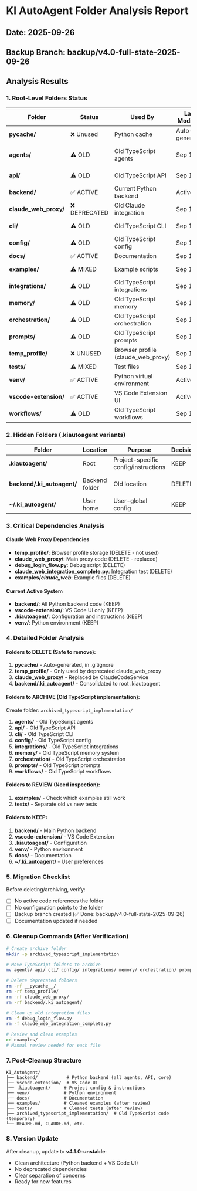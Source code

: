 # KI AutoAgent Folder Analysis Report
## Date: 2025-09-26
## Backup Branch: backup/v4.0-full-state-2025-09-26

## Analysis Results

### 1. Root-Level Folders Status

| Folder | Status | Used By | Last Modified | Decision | Reason |
|--------|--------|---------|---------------|----------|---------|
| **__pycache__/** | ❌ Unused | Python cache | Auto-generated | DELETE | Auto-generated Python cache, in .gitignore |
| **agents/** | ⚠️ OLD | Old TypeScript agents | Sep 17 | ARCHIVE | Old TypeScript implementation, replaced by backend/agents/ |
| **api/** | ⚠️ OLD | Old TypeScript API | Sep 13 | ARCHIVE | Old TypeScript API, replaced by backend/api/ |
| **backend/** | ✅ ACTIVE | Current Python backend | Active | KEEP | Main Python backend (all agents, API, core) |
| **claude_web_proxy/** | ❌ DEPRECATED | Old Claude integration | Sep 11 | DELETE | Replaced by ClaudeCodeService |
| **cli/** | ⚠️ OLD | Old TypeScript CLI | Sep 13 | ARCHIVE | Old TypeScript CLI implementation |
| **config/** | ⚠️ OLD | Old TypeScript config | Sep 13 | ARCHIVE | Old TypeScript config, backend has own config |
| **docs/** | ✅ ACTIVE | Documentation | Sep 13 | KEEP | Project documentation |
| **examples/** | ⚠️ MIXED | Example scripts | Sep 13 | REVIEW | Some use old claude_web_proxy |
| **integrations/** | ⚠️ OLD | Old TypeScript integrations | Sep 13 | ARCHIVE | Old TypeScript integrations |
| **memory/** | ⚠️ OLD | Old TypeScript memory | Sep 13 | ARCHIVE | Replaced by backend/core/memory/ |
| **orchestration/** | ⚠️ OLD | Old TypeScript orchestration | Sep 13 | ARCHIVE | Replaced by backend/core/workflow/ |
| **prompts/** | ⚠️ OLD | Old TypeScript prompts | Sep 13 | ARCHIVE | Replaced by .kiautoagent/instructions/ |
| **temp_profile/** | ❌ UNUSED | Browser profile (claude_web_proxy) | Sep 11 | DELETE | Only used by deprecated claude_web_proxy |
| **tests/** | ⚠️ MIXED | Test files | Sep 13 | REVIEW | Mix of old and new tests |
| **venv/** | ✅ ACTIVE | Python virtual environment | Active | KEEP | Current Python environment |
| **vscode-extension/** | ✅ ACTIVE | VS Code Extension UI | Active | KEEP | Current VS Code Extension (UI only) |
| **workflows/** | ⚠️ OLD | Old TypeScript workflows | Sep 13 | ARCHIVE | Replaced by backend/core/workflow/ |

### 2. Hidden Folders (.kiautoagent variants)

| Folder | Location | Purpose | Decision | Reason |
|--------|----------|---------|----------|---------|
| **.kiautoagent/** | Root | Project-specific config/instructions | KEEP | Current active config |
| **backend/.ki_autoagent/** | Backend folder | Old location | DELETE | Consolidated to root .kiautoagent |
| **~/.ki_autoagent/** | User home | User-global config | KEEP | User preferences |

### 3. Critical Dependencies Analysis

#### Claude Web Proxy Dependencies
- **temp_profile/**: Browser profile storage (DELETE - not used)
- **claude_web_proxy/**: Main proxy code (DELETE - replaced)
- **debug_login_flow.py**: Debug script (DELETE)
- **claude_web_integration_complete.py**: Integration test (DELETE)
- **examples/*claude_web***: Example files (DELETE)

#### Current Active System
- **backend/**: All Python backend code (KEEP)
- **vscode-extension/**: VS Code UI only (KEEP)
- **.kiautoagent/**: Configuration and instructions (KEEP)
- **venv/**: Python environment (KEEP)

### 4. Detailed Folder Analysis

#### Folders to DELETE (Safe to remove):
1. **__pycache__/** - Auto-generated, in .gitignore
2. **temp_profile/** - Only used by deprecated claude_web_proxy
3. **claude_web_proxy/** - Replaced by ClaudeCodeService
4. **backend/.ki_autoagent/** - Consolidated to root .kiautoagent

#### Folders to ARCHIVE (Old TypeScript implementation):
Create folder: `archived_typescript_implementation/`
1. **agents/** - Old TypeScript agents
2. **api/** - Old TypeScript API
3. **cli/** - Old TypeScript CLI
4. **config/** - Old TypeScript config
5. **integrations/** - Old TypeScript integrations
6. **memory/** - Old TypeScript memory system
7. **orchestration/** - Old TypeScript orchestration
8. **prompts/** - Old TypeScript prompts
9. **workflows/** - Old TypeScript workflows

#### Folders to REVIEW (Need inspection):
1. **examples/** - Check which examples still work
2. **tests/** - Separate old vs new tests

#### Folders to KEEP:
1. **backend/** - Main Python backend
2. **vscode-extension/** - VS Code Extension
3. **.kiautoagent/** - Configuration
4. **venv/** - Python environment
5. **docs/** - Documentation
6. **~/.ki_autoagent/** - User preferences

### 5. Migration Checklist

Before deleting/archiving, verify:
- [ ] No active code references the folder
- [ ] No configuration points to the folder
- [ ] Backup branch created (✅ Done: backup/v4.0-full-state-2025-09-26)
- [ ] Documentation updated if needed

### 6. Cleanup Commands (After Verification)

```bash
# Create archive folder
mkdir -p archived_typescript_implementation

# Move TypeScript folders to archive
mv agents/ api/ cli/ config/ integrations/ memory/ orchestration/ prompts/ workflows/ archived_typescript_implementation/

# Delete deprecated folders
rm -rf __pycache__/
rm -rf temp_profile/
rm -rf claude_web_proxy/
rm -rf backend/.ki_autoagent/

# Clean up old integration files
rm -f debug_login_flow.py
rm -f claude_web_integration_complete.py

# Review and clean examples
cd examples/
# Manual review needed for each file
```

### 7. Post-Cleanup Structure

```
KI_AutoAgent/
├── backend/           # Python backend (all agents, API, core)
├── vscode-extension/  # VS Code UI
├── .kiautoagent/     # Project config & instructions
├── venv/             # Python environment
├── docs/             # Documentation
├── examples/         # Cleaned examples (after review)
├── tests/            # Cleaned tests (after review)
├── archived_typescript_implementation/  # Old TypeScript code (temporary)
└── README.md, CLAUDE.md, etc.
```

### 8. Version Update

After cleanup, update to **v4.1.0-unstable**:
- Clean architecture (Python backend + VS Code UI)
- No deprecated dependencies
- Clear separation of concerns
- Ready for new features